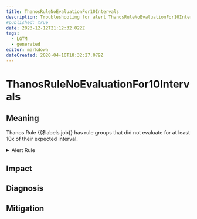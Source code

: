 ```yaml
---
title: ThanosRuleNoEvaluationFor10Intervals
description: Troubleshooting for alert ThanosRuleNoEvaluationFor10Intervals
#published: true
date: 2023-12-12T21:12:32.022Z
tags: 
  - LGTM
  - generated
editor: markdown
dateCreated: 2020-04-10T18:32:27.079Z
---
```


# ThanosRuleNoEvaluationFor10Intervals

## Meaning
[//]: # "Short paragraph that explains what the alert means"
Thanos Rule {{$labels.job}} has rule groups that did not evaluate for at least 10x of their expected interval.

<details>
  <summary>Alert Rule</summary>

{{% rule "thanos/thanos-ruler.yml" "ThanosRuleNoEvaluationFor10Intervals" %}}

{{% comment %}}

```yaml
alert: ThanosRuleNoEvaluationFor10Intervals
expr: time() -  max by (job, instance, group) (prometheus_rule_group_last_evaluation_timestamp_seconds{job=~".*thanos-rule.*"})>10 * max by (job, instance, group) (prometheus_rule_group_interval_seconds{job=~".*thanos-rule.*"})
for: 5m
labels:
    severity: info
annotations:
    summary: Thanos Rule No Evaluation For10 Intervals (instance {{ $labels.instance }})
    description: |-
        Thanos Rule {{$labels.job}} has rule groups that did not evaluate for at least 10x of their expected interval.
          VALUE = {{ $value }}
          LABELS = {{ $labels }}
    runbook: https://github.com/srerun/prometheus-alerts/blob/main/content/runbooks/thanos-ruler/ThanosRuleNoEvaluationFor10Intervals.md

```

{{% /comment %}}

</details>


## Impact
[//]: # "What could / will happen if the alert is not addressed"



## Diagnosis
[//]: # "Steps to take to identify the cause of the problem"



## Mitigation
[//]: # "The steps necessary to resolve the alert"
